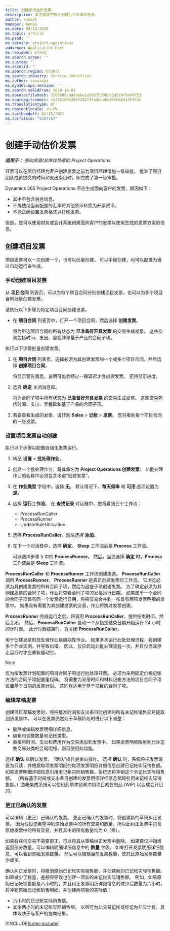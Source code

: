 ```yaml
---
title: 创建手动估价发票
description: 本主题提供有关创建估价发票的信息。
author: rumant
manager: AnnBe
ms.date: 09/18/2020
ms.topic: article
ms.prod: ''
ms.service: project-operations
audience: Application User
ms.reviewer: kfend
ms.search.scope: ''
ms.custom: ''
ms.assetid: ''
ms.search.region: Global
ms.search.industry: Service industries
ms.author: suvaidya
ms.dyn365.ops.version: ''
ms.search.validFrom: 2020-10-01
ms.openlocfilehash: 3289b8bcaddaebe1a3657b5902c1d324f9e0fd53
ms.sourcegitcommit: fa32b1893286f20271fa4ec4be8fc68bd135f53c
ms.translationtype: HT
ms.contentlocale: zh-CN
ms.lasthandoff: 02/15/2021
ms.locfileid: "5287767"
---
```

# <a name="create-a-manual-proforma-invoice"></a>创建手动估价发票

_**适用于：** 面向资源/非库存场景的 Project Operations_

开票可以在项目经理为客户创建发票之前为项目经理增加一级审批。 批准了项目团队成员提交的时间和支出条目时，即完成了第一级审批。

Dynamics 365 Project Operations 不应生成面向客户的发票，原因如下：

- 其中不包含税务信息。
- 不能使用当前配置的汇率将其他货币转换为开票货币。
- 不能正确设置发票格式以打印发票。

但是，您可以使用财务或会计系统创建面向客户的发票以使用生成的发票方案的信息。

## <a name="creating-project-invoices"></a>创建项目发票

项目发票可以一次创建一个，也可以批量创建。 可以手动创建，也可以配置为通过自动运行来生成。

### <a name="manually-create-project-invoices"></a>手动创建项目发票 

从 **项目合同** 列表页，可以为每个项目合同分别创建项目发票，也可以为多个项目合同批量创建发票。

请执行以下步骤为特定项目合同创建发票。

- 在 **项目合同** 列表页中，打开一个项目合同，然后选择 **创建发票**。

    将为所选项目合同的所有状态为 **已准备好开具发票** 的交易生成发票。 这些交易包括时间、支出、里程碑和基于产品的合同子项。

执行以下步骤批量创建发票。

1. 在 **项目合同** 列表页，选择必须为其创建发票的一个或多个项目合同，然后选择 **创建项目合同**。

    将显示警告消息，说明可能会经过一段延迟才会创建发票。 还将显示进度。

2. 选择 **确定** 关闭消息框。

    将为合同子项中所有状态为 **已准备好开具发票** 的交易生成发票。 这些交易包括时间、支出、里程碑和基于产品的合同子项。

3. 若要查看生成的发票，请转到 **Sales** \> **记帐** \> **发票**。 您将看到每个项目合同的一张发票。

### <a name="set-up-automated-creation-of-project-invoices"></a>设置项目发票自动创建 

执行以下步骤以配置自动化发票运行。

1. 转至 **设置** \> **批处理作业**。
2. 创建一个批处理作业，将其命名为 **Project Operations 创建发票**。 此批处理作业的名称中必须包含术语“创建发票”。
3. 在 **作业类型** 字段中，选择 **无**。 默认情况下，**每天频率** 和 **可用** 选项设置为 **是**。
4. 选择 **运行工作流**。 在 **查找记录** 对话框中，您将看到三个工作流：

    - ProcessRunCaller
    - ProcessRunner
    - UpdateRoleUtilization

5. 选择 **ProcessRunCaller**，然后选择 **添加**。
6. 在下一个对话框中，选择 **确定**。 **Sleep** 工作流后是 **Process** 工作流。

    可以选择步骤 5 中的 **ProcessRunner**。 然后，当您选择 **确定** 时，**Process** 工作流后是 **Sleep** 工作流。

**ProcessRunCaller** 和 **ProcessRunner** 工作流创建发票。 **ProcessRunCaller** 调用 **ProcessRunner**。 **ProcessRunner** 是真正创建发票的工作流。 它浏览必须为其创建发票的所有合同子项，然后为这些子项创建发票。 为了确定必须为其创建发票的合同子项，作业将查看合同子项的发票运行日期。 如果属于一个合同的合同子项具有同一个发票运行日期，将把交易合并到一张具有两项发票明细的发票中。 如果没有需要为其创建发票的交易，作业将跳过发票创建。

**ProcessRunner** 完成运行之后，将调用 **ProcessRunCaller**，提供结束时间，然后关闭。 然后，**ProcessRunCaller** 启动一个从指定结束日期开始运行 24 小时的计时器。 此计时器结束时，将关闭 **ProcessRunCaller**。

用于创建发票的批处理作业是周期性作业。 如果多次运行此批处理流程，将创建多个作业实例，并导致出错。 因此，仅应启动此批处理流程一次，并且仅当其停止运行时才应重新启动它。

> [!NOTE]
> 仅为按发票计划配置的项目合同子项运行批处理开票。 必须为采用固定价格记帐方法的合同子项配置里程碑。 将需要为采用时间和材料记帐方法的项目合同子项设置基于日期的发票计划。 这同样适用于基于项目的合同子项。      
 
### <a name="edit-a-draft-invoice"></a>编辑草稿发票

创建项目草稿发票时，将把批准时间和支出条目时创建的所有未记帐销售交易提取到该发票中。 可以在发票仍然处于草稿阶段时进行以下调整：

- 删除或编辑发票明细详细信息。
- 编辑和调整数量和记帐类型。
- 直接将时间、支出和费用作为交易添加到发票中。 如果发票明细映射到允许这些交易分类的合同明细，则可使用此功能。

选择 **确认** 以确认发票。 “确认”操作是单向操作。 选择 **确认** 时，系统将把发票设置为只读，并根据每项发票明细的每项发票明细详细信息创建已记帐实际销售额。 如果发票明细详细信息引用未记帐实际销售额，系统还将冲销这个未记帐实际销售额。 （所有基于时间或支出条目创建的发票明细详细信息都将引用未记帐实际销售额。）总帐集成系统可以使用此项冲销来冲销项目的在制品 (WIP) 以达成会计目的。

### <a name="correct-a-confirmed-invoice"></a>更正已确认的发票

可以编辑（更正）已确认的发票。 更正已确认的发票时，将创建新的草稿纠正发票。 因为假设您希望冲销原始发票中的所有交易和数量，所以此纠正发票中包含原始发票中的所有交易，并且其中的所有数量均为 0（零）。

如果有任何交易不需要更正，可以将其从草稿纠正发票中删除。 如果要仅冲销或返回部分数量，可以编辑明细详细信息中的 **数量** 字段。 如果打开发票明细详细信息，可以看到原始发票数量。 然后可以编辑当前发票数量，使其比原始发票数量少或多。

确认纠正发票时，将撤消原始已记帐实际销售额，并创建新的已记帐实际销售额。 如果减少了数量，差额将导致也创建一项新的未记帐实际销售额。 例如，如果原始已记帐销售额是八小时的，并且纠正发票明细详细信息的减少后数量为六小时，将冲销原始已记帐销售明细，并创建两项新的实际值：

- 六小时的已记帐实际销售额。
- 其余两小时的未记帐实际销售额。 以后可为此交易记帐或标记为非应计费，具体取决于与客户的协商结果。


[!INCLUDE[footer-include](../includes/footer-banner.md)]